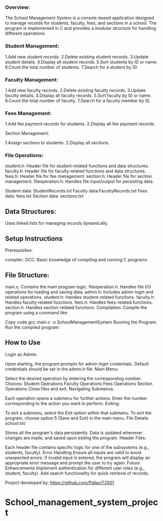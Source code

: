 ### Overview:
The School Management System is a console-based application designed to manage records for students, faculty, fees, and sections in a school. The program is implemented in C and provides a modular structure for handling different operations.

### Student Management:

1.Add new student records.
2.Delete existing student records.
3.Update student details.
4.Display all student records.
5.Sort students by ID or name.
6.Count the total number of students.
7.Search for a student by ID.

### Faculty Management:

1.Add new faculty records.
2.Delete existing faculty records.
3.Update faculty details.
4.Display all faculty records.
5.Sort faculty by ID or name.
6.Count the total number of faculty.
7.Search for a faculty member by ID.

### Fees Management:

1.Add fee payment records for students.
2.Display all fee payment records.
  
Section Management:

1.Assign sections to students.
2.Display all sections.

### File Operations:

student.h: Header file for student-related functions and data structures.
faculty.h: Header file for faculty-related functions and data structures.
fees.h: Header file for fee management.
section.h: Header file for section management.
fileoperation.h: Handles file input/output for persisting data.

Student data: StudentRecords.txt
Faculty data:FacultyRecords.txt 
Fees data: fees.txt
Section data: sections.txt

## Data Structures:
Uses linked lists for managing records dynamically.  

## Setup Instructions
Prerequisites:

compiler: GCC.
Basic knowledge of compiling and running C programs.

## File Structure:

main.c: Contains the main program logic.
fileoperation.h: Handles file I/O operations for loading and saving data.
admin.h: Includes admin login and related operations.
student.h: Handles student-related functions.
faculty.h: Handles faculty-related functions.
fees.h: Handles fees-related functions.
section.h: Handles section-related functions.
Compilation: Compile the program using a command like:

Copy code
gcc main.c -o SchoolManagementSystem
Running the Program: Run the compiled program:

## How to Use

Login as Admin:

Upon starting, the program prompts for admin login credentials.
Default credentials should be set in the admin.h file.
Main Menu:

Select the desired operation by entering the corresponding number.
Choices:
Student Operations
Faculty Operations
Fees Operations
Section Operations
Close files and exit.
Navigating Submenus:

Each operation opens a submenu for further actions.
Enter the number corresponding to the action you want to perform.
Exiting:

To exit a submenu, select the Exit option within that submenu.
To exit the program, choose option 5 (Save and Exit) in the main menu.
File Details
school.txt:

Stores all the program's data persistently.
Data is updated whenever changes are made, and saved upon exiting the program.
Header Files:

Each header file contains specific logic for one of the subsystems (e.g., students, faculty).
Error Handling
Ensure all inputs are valid to avoid unexpected errors.
If invalid input is entered, the program will display an appropriate error message and prompt the user to try again.
Future Enhancements
Implement authentication for different user roles (e.g., student, faculty).
Add search functionality for quick retrieval of records.


Project developed by: https://github.com/PallaviT2001











# School_management_system_project
